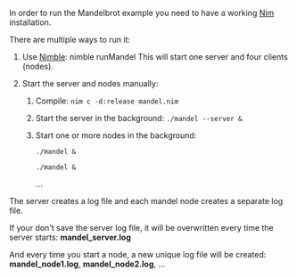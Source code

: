 In order to run the Mandelbrot example you need to have a working [Nim](https://nim-lang.org/) installation.

There are multiple ways to run it:

1. Use [Nimble](https://github.com/nim-lang/nimble): nimble runMandel
    This will start one server and four clients (nodes).

2. Start the server and nodes manually:
    1. Compile: `nim c -d:release mandel.nim`
    2. Start the server in the background: `./mandel --server &`
    3. Start one or more nodes in the background:

        `./mandel &`

        `./mandel &`

        ...

The server creates a log file and each mandel node creates a separate log file.

If your don't save the server log file, it will be overwritten every time the server starts: **mandel_server.log**

And every time you start a node, a new unique log file will be created: **mandel_node1.log**, **mandel_node2.log**, ...

